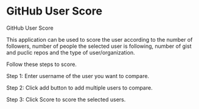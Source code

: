 # GitHub User Score
GitHub User Score

This application can be used to score the user according to the number of followers, number of people the selected user is following, number of gist and puclic repos and the type of user/organization.

Follow these steps to score.


Step 1: Enter username of the user you want to compare.

Step 2: Click add button to add multiple users to compare.

Step 3: Click Score to score the selected users.
